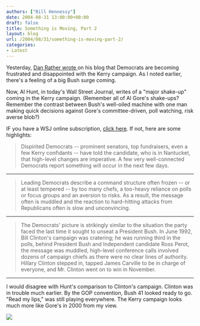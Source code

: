 ```yaml
---
authors: ["Bill Hennessy"]
date: 2004-08-31 13:00:00+00:00
draft: false
title: Something is Moving, Part 2
layout: blog
url: /2004/08/31/something-is-moving-part-2/
categories:
- Latest
---
```


Yesterday, [Dan Rather wrote ](https://www.cbsnews.com/stories/2004/08/29/opinion/main639222.shtml)on his blog that Democrats are becoming frustrated and disappointed with the Kerry campaign. As I noted earlier, there's a feeling of a big Bush surge coming.




Now, Al Hunt, in today's Wall Street Journal, writes of a "major shake-up" coming in the Kerry campaign. (Remember all of Al Gore's shake-ups? Remember the contrast between Bush's well-oiled machine with one man making quick decisions against Gore's committee-driven, poll watching, risk averse blob?) 




IF you have a WSJ online subscription, [click here](https://online.wsj.com/article/0,,SB109396051280705705,00.html?mod=home_whats_news_us). If not, here are some highlights:




> 

> 
> Dispirited Democrats -- prominent senators, top fundraisers, even a few Kerry confidants -- have told the candidate, who is in Nantucket, that high-level changes are imperative. A few very well-connected Democrats report something will occur in the next few days.
> 
> 




***




> 

> 
> Leading Democrats describe a command structure often frozen -- or at least tempered -- by too many chefs, a too-heavy reliance on polls or focus groups and an aversion to risks. As a result, the message often is muddled and the reaction to hard-hitting attacks from Republicans often is slow and unconvincing.
> 
> 




***




> 

> 
> The Democrats' picture is strikingly similar to the situation the party faced the last time it sought to unseat a President Bush. In June 1992, Bill Clinton's campaign was cratering; he was running third in the polls, behind President Bush and Independent candidate Ross Perot, the message was muddled, high-level conference calls involved dozens of campaign chiefs as there were no clear lines of authority. Hillary Clinton stepped in, tapped James Carville to be in charge of everyone, and Mr. Clinton went on to win in November.
> 
> 




***




I would disagree with Hunt's comparison to Clinton's campaign. Clinton was in trouble much earlier. By the GOP convention, Bush 41 looked ready to go. "Read my lips," was still playing everywhere. The Kerry campaign looks much more like Gore's in 2000 from my view.




![](https://blog.billhennessy.com/aggbug.aspx?PostID=603)

